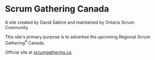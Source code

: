 # Scrum Gathering Canada

A site created by David Sabine and maintained by Ontario Scrum Community.

This site's primary purpose is to advertise the upcoming Regional Scrum Gathering<sup>®</sup> Canada.

Official site at [scrumgathering.ca](//scrumgathering.ca "ScrumGathering dot ca").

